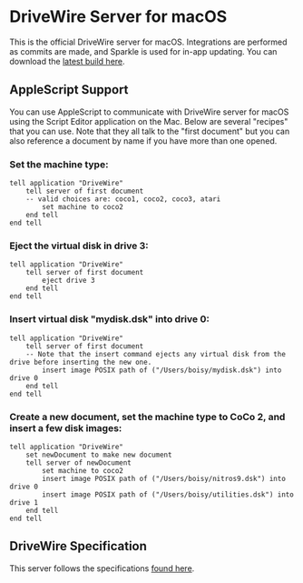 # DriveWire Server for macOS
This is the official DriveWire server for macOS. Integrations are performed as commits are made, and Sparkle is used for in-app updating. You can download the [latest build here](http://downloads.weathersnoop.com/DriveWire.zip).


## AppleScript Support
You can use AppleScript to communicate with DriveWire server for macOS using the Script Editor application on the Mac. Below are several "recipes" that you can use. Note that they all talk to the "first document" but you can also reference a document by name if you have more than one opened.


### Set the machine type:
```AppleScript
tell application "DriveWire"
    tell server of first document
    -- valid choices are: coco1, coco2, coco3, atari
        set machine to coco2
    end tell
end tell
```

### Eject the virtual disk in drive 3:
```AppleScript
tell application "DriveWire"
    tell server of first document
        eject drive 3
    end tell
end tell
```

### Insert virtual disk "mydisk.dsk" into drive 0:
```AppleScript
tell application "DriveWire"
    tell server of first document
    -- Note that the insert command ejects any virtual disk from the drive before inserting the new one.
        insert image POSIX path of ("/Users/boisy/mydisk.dsk") into drive 0
    end tell
end tell
```

### Create a new document, set the machine type to CoCo 2, and insert a few disk images:
```AppleScript
tell application "DriveWire"
    set newDocument to make new document
    tell server of newDocument
        set machine to coco2
        insert image POSIX path of ("/Users/boisy/nitros9.dsk") into drive 0
        insert image POSIX path of ("/Users/boisy/utilities.dsk") into drive 1
    end tell
end tell
```

## DriveWire Specification
This server follows the specifications [found here]( https://sourceforge.net/p/drivewireserver/wiki/DriveWire_Specification/).


